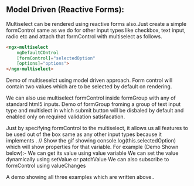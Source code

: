 ## Model Driven (Reactive Forms):

Multiselect can be rendered using reactive forms also.Just create a simple formControl same as we do for other input types like checkbox, text input, radio etc and attach that formControl with multiselect as follows.

```html
<ngx-multiselect 
  	ngDefaultCOntrol 
	[formControl]="selectedOption" 
	[options]="options">
</ngx-multiselect>
```

Demo of multiseselct using model driven approach.
	Form control will contain two values which are to be selected by default on rendering.

We can also use multiselect formControl inside formGroup with any of standard html5 inputs.
Demo of formGroup froming a group of text input type and multislect in which submit button will be disbaled by default and enabled only on required validation satisfacation.

Just by specifying formControl to the multiselect, it allows us all features to be used out of the box same as any other input types because it implements .
// Show the gif showing console.log(this.selectedOption) which will show properties for that variable.
For example (Demo Shown below):- 
We can get its value using value variable
We can set the value dynamically using setValue or patchValue
We can also subscribe to formControl using valueChanges

A demo showing all three examples which are written above..



